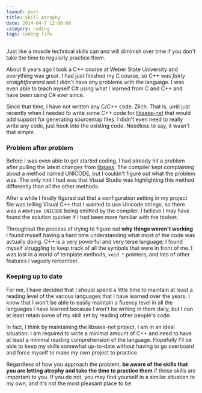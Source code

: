 ```yaml
---
layout: post
title: Skill Atrophy
date: 2014-04-7 12:00:00
category: coding
tags: coding life
---
```


<p class="jumbotron">
  Just like a muscle technical skills can and will diminish over time
  if you don't take the time to regularly practice them.
</p>

About 8 years ago I took a C++ course at Weber State University and everything
was great. I had just finished my C course, so C++ was *fairly straightforward*
and I didn't have any problems with the language. I was even able to teach
myself C# using what I learned from C and C++ and have been using C# ever since.

Since that time, I have not written any C/C++ code. Zilch. That is, until just
recently when I needed to write some C++ code for
[libsass-net](https://github.com/darrenkopp/libsass-net) that would add support
for generating sourcemap files. I didn't even need to really write any code,
just hook into the existing code. Needless to say, it wasn't that simple.

### Problem after problem

Before I was even able to get started coding, I had already hit a problem after
pulling the latest changes from [libsass](https://github.com/hcatlin/libsass).
The compiler kept complaining about a method named UNICODE, but I couldn't
figure out what the problem was. The only hint I had was that Visual Studio was
highlighting this method differently than all the other methods.

After a while I finally figured out that a configuration setting in my project
file was telling Visual C++ that I wanted to use Unicode strings, so there was a
`#define UNICODE` being emitted by the compiler. I believe I may have found the
solution quicker if I had been more familiar with the toolset.

Throughout the process of trying to figure out **why things weren't working** I
found myself having a hard time understanding what most of the code was actually
doing. C++ is a very powerful and very terse language; I found myself struggling
to keep track of all the symbols that were in front of me. I was lost in a world
of template methods, `void *` pointers, and lots of other features I vaguely
remember.

### Keeping up to date

For me, I have decided that I should spend a little time to maintain at least
a reading level of the various languages that I have learned over the years.
I know that I won't be able to easily maintain a fluency level in all the
languages I have learned because I won't be writing in them daily, but I can
at least retain some of my skill set by reading other people's code.

In fact, I think by maintaining the libsass-net project, I am in an ideal
situation: I am required to write a minimal amount of C++ and need to have at
least a minimal reading comprehension of the language. Hopefully I'll be able to
keep my skills somewhat up-to-date without having to go overboard and force
myself to make my own project to practice.

Regardless of how you approach the problem, **be aware of the skills that you are
letting atrophy and take the time to practice them** if those skills are important
to you. If you do not, you may find yourself in a similar situation to my own,
and it's not the most pleasant place to be.
